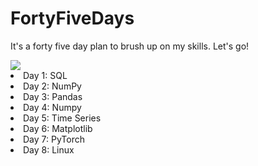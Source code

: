 # FortyFiveDays
It's a forty five day plan to brush up on my skills. Let's go!

<img src="https://i.imgflip.com/nypil.gif">

<li> Day 1: SQL
<li> Day 2: NumPy
<li> Day 3: Pandas
<li> Day 4: Numpy
<li> Day 5: Time Series
<li> Day 6: Matplotlib
<li> Day 7: PyTorch
<li> Day 8: Linux
